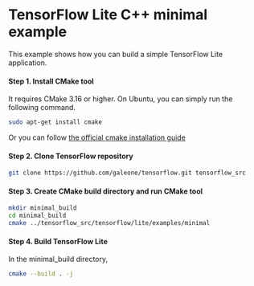 # TensorFlow Lite C++ minimal example

This example shows how you can build a simple TensorFlow Lite application.

#### Step 1. Install CMake tool

It requires CMake 3.16 or higher. On Ubuntu, you can simply run the following
command.

```sh
sudo apt-get install cmake
```

Or you can follow
[the official cmake installation guide](https://cmake.org/install/)

#### Step 2. Clone TensorFlow repository

```sh
git clone https://github.com/galeone/tensorflow.git tensorflow_src
```

#### Step 3. Create CMake build directory and run CMake tool

```sh
mkdir minimal_build
cd minimal_build
cmake ../tensorflow_src/tensorflow/lite/examples/minimal
```

#### Step 4. Build TensorFlow Lite

In the minimal_build directory,

```sh
cmake --build . -j
```
